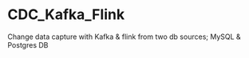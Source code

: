 # CDC_Kafka_Flink
Change data capture with Kafka &amp; flink from two db sources; MySQL &amp; Postgres DB
